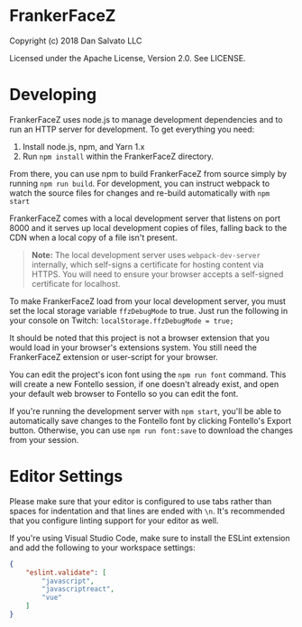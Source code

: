 FrankerFaceZ
============

Copyright (c) 2018 Dan Salvato LLC

Licensed under the Apache License, Version 2.0. See LICENSE.


Developing
==========

FrankerFaceZ uses node.js to manage development dependencies and to run an HTTP
server for development. To get everything you need:

1. Install node.js, npm, and Yarn 1.x
2. Run `npm install` within the FrankerFaceZ directory.

From there, you can use npm to build FrankerFaceZ from source simply by
running `npm run build`. For development, you can instruct webpack to watch
the source files for changes and re-build automatically with `npm start`

FrankerFaceZ comes with a local development server that listens on port 8000
and it serves up local development copies of files, falling back to the CDN
when a local copy of a file isn't present.

> **Note:** The local development server uses `webpack-dev-server` internally,
> which self-signs a certificate for hosting content via HTTPS. You will need
> to ensure your browser accepts a self-signed certificate for localhost.

To make FrankerFaceZ load from your local development server, you must set
the local storage variable `ffzDebugMode` to true. Just run the following
in your console on Twitch: `localStorage.ffzDebugMode = true;`

It should be noted that this project is not a browser extension that you
would load in your browser's extensions system. You still need the FrankerFaceZ
extension or user-script for your browser.

You can edit the project's icon font using the `npm run font` command. This will
create a new Fontello session, if one doesn't already exist, and open your
default web browser to Fontello so you can edit the font.

If you're running the development server with `npm start`, you'll be able to
automatically save changes to the Fontello font by clicking Fontello's Export
button. Otherwise, you can use `npm run font:save` to download the changes
from your session.


Editor Settings
===============

Please make sure that your editor is configured to use tabs rather than spaces
for indentation and that lines are ended with `\n`. It's recommended that you
configure linting support for your editor as well.

If you're using Visual Studio Code, make sure to install the ESLint extension
and add the following to your workspace settings:

```json
{
	"eslint.validate": [
		"javascript",
		"javascriptreact",
		"vue"
	]
}
```